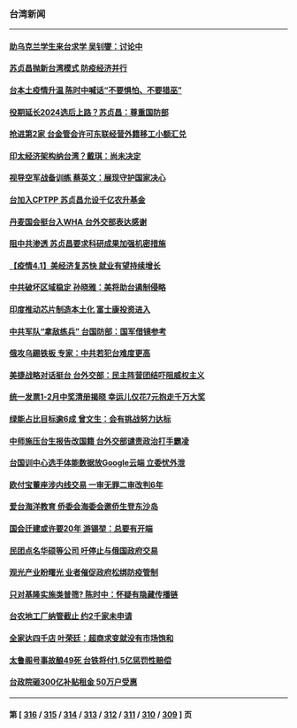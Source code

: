### 台湾新闻
---
#### [助乌克兰学生来台求学 吴钊燮：讨论中](../../pages/ncid1349361/n13688862.md) 
#### [苏贞昌抛新台湾模式 防疫经济并行](../../pages/ncid1349361/n13688864.md) 
#### [台本土疫情升温 陈时中喊话“不要惧怕、不要猎巫”](../../pages/ncid1349361/n13688867.md) 
#### [役期延长2024选后上路？苏贞昌：尊重国防部](../../pages/ncid1349361/n13688703.md) 
#### [抢进第2家 台金管会许可东联经营外籍移工小额汇兑](../../pages/ncid1349361/n13688762.md) 
#### [印太经济架构纳台湾？戴琪：尚未决定](../../pages/ncid1349361/n13688819.md) 
#### [视导空军战备训练 蔡英文：展现守护国家决心](../../pages/ncid1349361/n13688771.md) 
#### [台加入CPTPP 苏贞昌允设千亿农升基金](../../pages/ncid1349361/n13688731.md) 
#### [丹麦国会挺台入WHA 台外交部表达感谢](../../pages/ncid1349361/n13688701.md) 
#### [阻中共渗透 苏贞昌要求科研成果加强机密措施](../../pages/ncid1349361/n13688055.md) 
#### [【疫情4.1】美经济复苏快 就业有望持续增长](../../pages/ncid1349361/n13688194.md) 
#### [中共破坏区域稳定 孙晓雅：美将助台遏制侵略](../../pages/ncid1349361/n13686110.md) 
#### [印度推动芯片制造本土化 富士康投资进入](../../pages/ncid1349361/n13686813.md) 
#### [中共军队“拿敌练兵” 台国防部：国军借镜参考](../../pages/ncid1349361/n13686081.md) 
#### [俄攻乌踢铁板 专家：中共若犯台难度更高](../../pages/ncid1349361/n13681383.md) 
#### [美捷战略对话挺台 台外交部：民主阵营团结吓阻威权主义](../../pages/ncid1349361/n13686636.md) 
#### [统一发票1-2月中奖清册揭晓 幸运儿仅花7元抱走千万大奖](../../pages/ncid1349361/n13686638.md) 
#### [绿能占比目标逾6成 曾文生：会有挑战努力达标](../../pages/ncid1349361/n13686634.md) 
#### [中师施压台生报告改国籍 台外交部谴责政治打手霸凌](../../pages/ncid1349361/n13686449.md) 
#### [台国训中心选手体能数据放Google云端 立委忧外泄](../../pages/ncid1349361/n13686451.md) 
#### [欧付宝董座涉内线交易 一审无罪二审改判6年](../../pages/ncid1349361/n13686455.md) 
#### [爱台海洋教育 侨委会海委会邀侨生登东沙岛](../../pages/ncid1349361/n13686161.md) 
#### [国会迁建或许要20年 游锡堃：总要有开端](../../pages/ncid1349361/n13686437.md) 
#### [民团点名华硕等公司 吁停止与俄国政府交易](../../pages/ncid1349361/n13686439.md) 
#### [观光产业盼曙光 业者催促政府松绑防疫管制](../../pages/ncid1349361/n13686444.md) 
#### [只对基隆实施类普筛? 陈时中：怀疑有隐藏传播链](../../pages/ncid1349361/n13686330.md) 
#### [台农地工厂纳管截止 约2千家未申请](../../pages/ncid1349361/n13686321.md) 
#### [全家达四千店 叶荣廷：超商求变就没有市场饱和](../../pages/ncid1349361/n13686346.md) 
#### [太鲁阁号事故酿49死 台铁将付1.5亿惩罚性赔偿](../../pages/ncid1349361/n13686463.md) 
#### [台政院砸300亿补贴租金 50万户受惠](../../pages/ncid1349361/n13686352.md) 

---
#### 第 [ [316](./316.md) / [315](./315.md) / [314](./314.md) / [313](./313.md) / [312](./312.md) / [311](./311.md) / [310](./310.md) / [309](./309.md) ] 页
